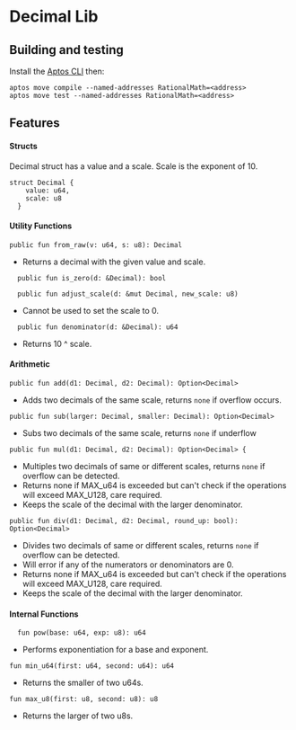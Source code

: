 # Decimal Lib

## Building and testing

Install the [Aptos CLI](https://aptos.dev/cli-tools/aptos-cli-tool/install-aptos-cli) then:

```
aptos move compile --named-addresses RationalMath=<address>
aptos move test --named-addresses RationalMath=<address>
```

## Features

#### Structs
Decimal struct has a value and a scale. Scale is the exponent of 10.
```
struct Decimal {
    value: u64,
    scale: u8
  }
``` 
#### Utility Functions
```move
public fun from_raw(v: u64, s: u8): Decimal 
```
- Returns a decimal with the given value and scale.
```move
  public fun is_zero(d: &Decimal): bool 
```
```move
  public fun adjust_scale(d: &mut Decimal, new_scale: u8)
```
- Cannot be used to set the scale to 0.

```move
  public fun denominator(d: &Decimal): u64
```
 - Returns 10 ^ scale.

#### Arithmetic
```move
public fun add(d1: Decimal, d2: Decimal): Option<Decimal>
```
  - Adds two decimals of the same scale, returns `none` if overflow occurs.

  ```move
  public fun sub(larger: Decimal, smaller: Decimal): Option<Decimal> 
  ```
  - Subs two decimals of the same scale, returns `none` if underflow


```move
public fun mul(d1: Decimal, d2: Decimal): Option<Decimal> {
```
  - Multiples two decimals of same or different scales, returns `none` if overflow can be detected.
  - Returns none if MAX_u64 is exceeded but can't check if the operations will exceed MAX_U128, care required.
  - Keeps the scale of the decimal with the larger denominator.

```move
public fun div(d1: Decimal, d2: Decimal, round_up: bool): Option<Decimal> 
```
  - Divides two decimals of same or different scales, returns `none` if overflow can be detected.
  - Will error if any of the numerators or denominators are 0.
  - Returns none if MAX_u64 is exceeded but can't check if the operations will exceed MAX_U128, care required.
  - Keeps the scale of the decimal with the larger denominator.


#### Internal Functions

```move
  fun pow(base: u64, exp: u8): u64 
```
- Performs exponentiation for a base and exponent.

```move
fun min_u64(first: u64, second: u64): u64 
```
- Returns the smaller of two u64s.

```move
fun max_u8(first: u8, second: u8): u8 
```
- Returns the larger of two u8s.
